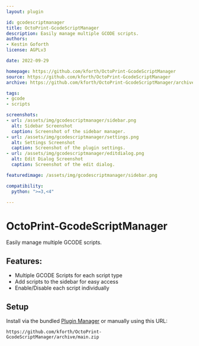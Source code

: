 ```yaml
---
layout: plugin

id: gcodescriptmanager
title: OctoPrint-GcodeScriptManager
description: Easily manage multiple GCODE scripts.
authors:
- Kestin Goforth
license: AGPLv3

date: 2022-09-29

homepage: https://github.com/kforth/OctoPrint-GcodeScriptManager
source: https://github.com/kforth/OctoPrint-GcodeScriptManager
archive: https://github.com/kforth/OctoPrint-GcodeScriptManager/archive/main.zip

tags:
- gcode
- scripts

screenshots:
- url: /assets/img/gcodescriptmanager/sidebar.png
  alt: Sidebar Screenshot
  caption: Screenshot of the sidebar manager.
- url: /assets/img/gcodescriptmanager/settings.png
  alt: Settings Screenshot
  caption: Screenshot of the plugin settings.
- url: /assets/img/gcodescriptmanager/editdialog.png
  alt: Edit Dialog Screenshot
  caption: Screenshot of the edit dialog.

featuredimage: /assets/img/gcodescriptmanager/sidebar.png

compatibility:
  python: ">=3,<4"

---
```


# OctoPrint-GcodeScriptManager

Easily manage multiple GCODE scripts.

## Features:

- Multiple GCODE Scripts for each script type
- Add scripts to the sidebar for easy access
- Enable/Disable each script individually

## Setup

Install via the bundled [Plugin Manager](https://docs.octoprint.org/en/master/bundledplugins/pluginmanager.html)
or manually using this URL:

    https://github.com/kforth/OctoPrint-GcodeScriptManager/archive/main.zip
